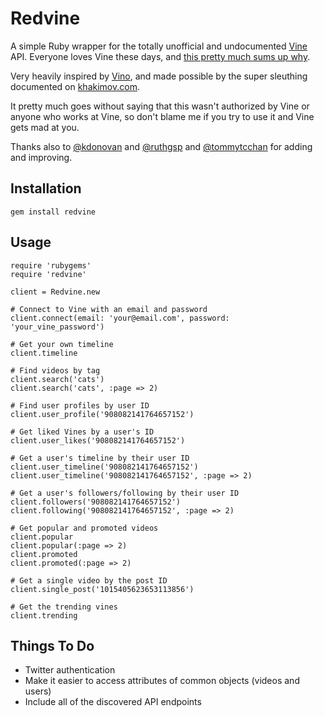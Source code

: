 # Redvine

A simple Ruby wrapper for the totally unofficial and undocumented [Vine](http://vine.co) API. Everyone loves Vine these days, and [this pretty much sums up why](http://www.youtube.com/watch?v=sdSJ1--kBZ4).

Very heavily inspired by [Vino](https://github.com/tlack/vino), and made possible by the super sleuthing documented on [khakimov.com](http://khakimov.com/blog/2013/03/12/vines-undocumented-api/).

It pretty much goes without saying that this wasn't authorized by Vine or anyone who works at Vine, so don't blame me if you try to use it and Vine gets mad at you. 

Thanks also to [@kdonovan](https://github.com/kdonovan) and [@ruthgsp](https://github.com/ruthgsp) and [@tommytcchan](https://github.com/tommytcchan) for adding and improving.

## Installation

    gem install redvine

## Usage

    require 'rubygems'
    require 'redvine'

    client = Redvine.new

    # Connect to Vine with an email and password
    client.connect(email: 'your@email.com', password: 'your_vine_password')

    # Get your own timeline
    client.timeline

    # Find videos by tag
    client.search('cats')
    client.search('cats', :page => 2)

    # Find user profiles by user ID 
    client.user_profile('908082141764657152')
    
    # Get liked Vines by a user's ID
    client.user_likes('908082141764657152')

    # Get a user's timeline by their user ID
    client.user_timeline('908082141764657152')
    client.user_timeline('908082141764657152', :page => 2)

    # Get a user's followers/following by their user ID
    client.followers('908082141764657152')
    client.following('908082141764657152', :page => 2)

    # Get popular and promoted videos
    client.popular
    client.popular(:page => 2)
    client.promoted
    client.promoted(:page => 2)
    
    # Get a single video by the post ID
    client.single_post('1015405623653113856')

    # Get the trending vines
    client.trending

## Things To Do

* Twitter authentication
* Make it easier to access attributes of common objects (videos and users)
* Include all of the discovered API endpoints


